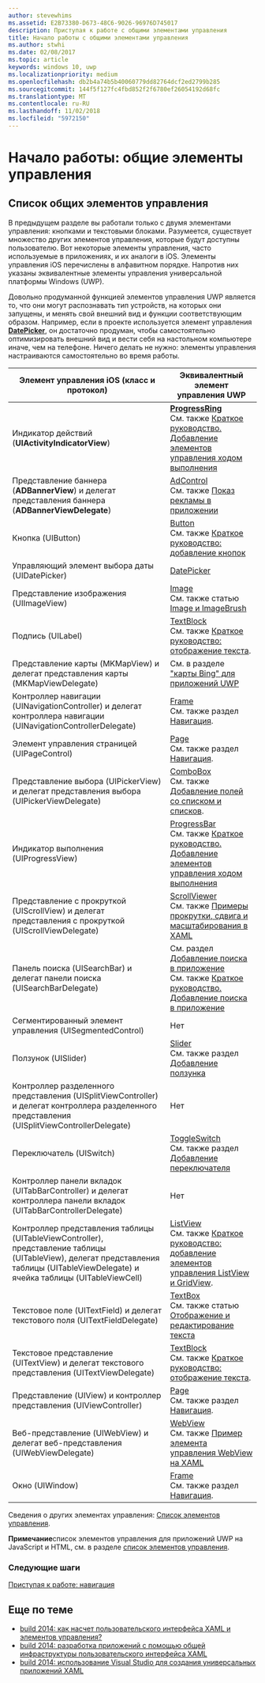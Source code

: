 ```yaml
---
author: stevewhims
ms.assetid: E2B73380-D673-48C6-9026-96976D745017
description: Приступая к работе с общими элементами управления
title: Начало работы с общими элементами управления
ms.author: stwhi
ms.date: 02/08/2017
ms.topic: article
keywords: windows 10, uwp
ms.localizationpriority: medium
ms.openlocfilehash: db2b4a74b5b40060779dd82764dcf2ed2799b285
ms.sourcegitcommit: 144f5f127fc4fbd852f2f6780ef26054192d68fc
ms.translationtype: MT
ms.contentlocale: ru-RU
ms.lasthandoff: 11/02/2018
ms.locfileid: "5972150"
---
```

# <a name="getting-started-common-controls"></a>Начало работы: общие элементы управления


## <a name="common-controls-list"></a>Список общих элементов управления

В предыдущем разделе вы работали только с двумя элементами управления: кнопками и текстовыми блоками. Разумеется, существует множество других элементов управления, которые будут доступны пользователю. Вот некоторые элементы управления, часто используемые в приложениях, и их аналоги в iOS. Элементы управления iOS перечислены в алфавитном порядке. Напротив них указаны эквивалентные элементы управления универсальной платформы Windows (UWP).

Довольно продуманной функцией элементов управления UWP является то, что они могут распознавать тип устройств, на которых они запущены, и менять свой внешний вид и функции соответствующим образом. Например, если в проекте используется элемент управления [**DatePicker**](https://msdn.microsoft.com/library/windows/apps/br211681), он достаточно продуман, чтобы самостоятельно оптимизировать внешний вид и вести себя на настольном компьютере иначе, чем на телефоне. Ничего делать не нужно: элементы управления настраиваются самостоятельно во время работы.

| Элемент управления iOS (класс и протокол) | Эквивалентный элемент управления UWP |
|------------------------------|--------------------------------------|
| Индикатор действий (**UIActivityIndicatorView**) | [**ProgressRing**](https://msdn.microsoft.com/library/windows/apps/br227538) <br/> См. также [Краткое руководство. Добавление элементов управления ходом выполнения](https://msdn.microsoft.com/library/windows/apps/xaml/hh780651) |
| Представление баннера (**ADBannerView**) и делегат представления баннера (**ADBannerViewDelegate**) | [AdControl](https://msdn.microsoft.com/library/windows/apps/microsoft.advertising.winrt.ui.adcontrol.aspx) <br/> См. также [Показ рекламы в приложении](../monetize/display-ads-in-your-app.md) |
| Кнопка (UIButton) | [Button](https://msdn.microsoft.com/library/windows/apps/br209265) <br/> См. также [Краткое руководство: добавление кнопок](https://msdn.microsoft.com/library/windows/apps/xaml/jj153346) |
| Управляющий элемент выбора даты (UIDatePicker) | [DatePicker](https://msdn.microsoft.com/library/windows/apps/br211681) |
| Представление изображения (UIImageView) | [Image](https://msdn.microsoft.com/library/windows/apps/br242752) <br/> См. также статью [Image и ImageBrush](https://msdn.microsoft.com/library/windows/apps/mt280382) |
| Подпись (UILabel) | [TextBlock](https://msdn.microsoft.com/library/windows/apps/br209652) <br/> См. также [Краткое руководство: отображение текста](https://msdn.microsoft.com/library/windows/apps/xaml/hh700392). |
| Представление карты (MKMapView) и делегат представления карты (MKMapViewDelegate) | См. в разделе ["карты Bing" для приложений UWP](http://go.microsoft.com/fwlink/p/?LinkId=263496) |
| Контроллер навигации (UINavigationController) и делегат контроллера навигации (UINavigationControllerDelegate) | [Frame](https://msdn.microsoft.com/library/windows/apps/br242682) <br/> См. также раздел [Навигация](https://msdn.microsoft.com/library/windows/apps/mt187344). |
| Элемент управления страницей (UIPageControl) | [Page](https://msdn.microsoft.com/library/windows/apps/br227503) <br/> См. также раздел [Навигация](https://msdn.microsoft.com/library/windows/apps/mt187344). |
| Представление выбора (UIPickerView) и делегат представления выбора (UIPickerViewDelegate) | [ComboBox](https://msdn.microsoft.com/library/windows/apps/br209348) <br/> См. также [Добавление полей со списком и списков](https://msdn.microsoft.com/library/windows/apps/xaml/hh780616). |
| Индикатор выполнения (UIProgressView) | [ProgressBar](https://msdn.microsoft.com/library/windows/apps/br227529) <br/> См. также [Краткое руководство. Добавление элементов управления ходом выполнения](https://msdn.microsoft.com/library/windows/apps/xaml/hh780651) |
| Представление с прокруткой (UIScrollView) и делегат представления с прокруткой (UIScrollViewDelegate) | [ScrollViewer](https://msdn.microsoft.com/library/windows/apps/br209527) <br/>  См. также [Примеры прокрутки, сдвига и масштабирования в XAML](http://go.microsoft.com/fwlink/p/?LinkId=238577) |
| Панель поиска (UISearchBar) и делегат панели поиска (UISearchBarDelegate) | См. раздел [Добавление поиска в приложение](https://msdn.microsoft.com/library/windows/apps/xaml/jj130767) <br/>  См. также [Краткое руководство. Добавление поиска в приложение](https://msdn.microsoft.com/library/windows/apps/xaml/hh868180) |
| Сегментированный элемент управления (UISegmentedControl) | Нет |
| Ползунок (UISlider) | [Slider](https://msdn.microsoft.com/library/windows/apps/br209614) <br/>  См. также раздел [Добавление ползунка](https://msdn.microsoft.com/library/windows/apps/xaml/hh868197) |
| Контроллер разделенного представления (UISplitViewController) и делегат контроллера разделенного представления (UISplitViewControllerDelegate) | Нет |
| Переключатель (UISwitch) | [ToggleSwitch](https://msdn.microsoft.com/library/windows/apps/br209712) <br/>  См. также раздел [Добавление переключателя](https://msdn.microsoft.com/library/windows/apps/xaml/hh868198) |
| Контроллер панели вкладок (UITabBarController) и делегат контроллера панели вкладок (UITabBarControllerDelegate) | Нет |
| Контроллер представления таблицы (UITableViewController), представление таблицы (UITableView), делегат представления таблицы (UITableViewDelegate) и ячейка таблицы (UITableViewCell) | [ListView](https://msdn.microsoft.com/library/windows/apps/br242878) <br/>  См. также [Краткое руководство: добавление элементов управления ListView и GridView](https://msdn.microsoft.com/library/windows/apps/xaml/hh780650). |
| Текстовое поле (UITextField) и делегат текстового поля (UITextFieldDelegate) | [TextBox](https://msdn.microsoft.com/library/windows/apps/br209683) <br/>  См. также статью [Отображение и редактирование текста](https://msdn.microsoft.com/library/windows/apps/mt280218) |
| Текстовое представление (UITextView) и делегат текстового представления (UITextViewDelegate) | [TextBlock](https://msdn.microsoft.com/library/windows/apps/br209652) <br/>  См. также [Краткое руководство: отображение текста](https://msdn.microsoft.com/library/windows/apps/xaml/hh700392). |
| Представление (UIView) и контроллер представления (UIViewController) | [Page](https://msdn.microsoft.com/library/windows/apps/br227503) <br/>  См. также раздел [Навигация](https://msdn.microsoft.com/library/windows/apps/mt187344). |
| Веб-представление (UIWebView) и делегат веб-представления (UIWebViewDelegate) | [WebView](https://msdn.microsoft.com/library/windows/apps/br227702) <br/>  См. также [Пример элемента управления WebView на XAML](http://go.microsoft.com/fwlink/p/?LinkId=238582) |
| Окно (UIWindow) | [Frame](https://msdn.microsoft.com/library/windows/apps/br242682) <br/>  См. также раздел [Навигация](https://msdn.microsoft.com/library/windows/apps/mt187344). |

Сведения о других элементах управления: [Список элементов управления](https://msdn.microsoft.com/library/windows/apps/mt185406).

**Примечание**список элементов управления для приложений UWP на JavaScript и HTML, см. в разделе [список элементов управления](https://msdn.microsoft.com/library/windows/apps/hh465453).

### <a name="next-step"></a>Следующие шаги

[Приступая к работе: навигация](getting-started-navigation.md)

## <a name="related-topics"></a>Еще по теме

* [build 2014: как насчет пользовательского интерфейса XAML и элементов управления?](http://go.microsoft.com/fwlink/p/?LinkID=397897)
* [build 2014: разработка приложений с помощью общей инфраструктуры пользовательского интерфейса XAML](http://go.microsoft.com/fwlink/p/?LinkID=397898)
* [build 2014: использование Visual Studio для создания универсальных приложений XAML](http://go.microsoft.com/fwlink/p/?LinkID=397876)
